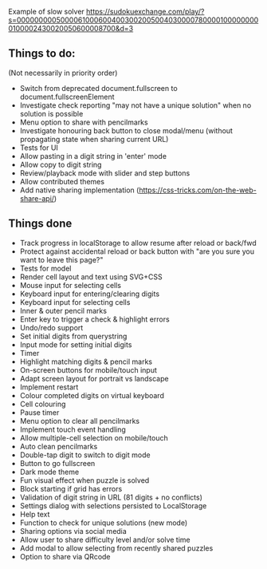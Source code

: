 Example of slow solver
https://sudokuexchange.com/play/?s=000000000500006100060040030020050040300007800001000000000100002430020050600008700&d=3

## Things to do:
(Not necessarily in priority order)

* Switch from deprecated document.fullscreen to document.fullscreenElement
* Investigate check reporting "may not have a unique solution" when no solution
  is possible
* Menu option to share with pencilmarks
* Investigate honouring back button to close modal/menu (without propagating
  state when sharing current URL)
* Tests for UI
* Allow pasting in a digit string in 'enter' mode
* Allow copy to digit string
* Review/playback mode with slider and step buttons
* Allow contributed themes
* Add native sharing implementation (https://css-tricks.com/on-the-web-share-api/)

## Things done
* Track progress in localStorage to allow resume after reload or back/fwd
* Protect against accidental reload or back button with "are you sure you want
  to leave this page?"
* Tests for model
* Render cell layout and text using SVG+CSS
* Mouse input for selecting cells
* Keyboard input for entering/clearing digits
* Keyboard input for selecting cells
* Inner & outer pencil marks
* Enter key to trigger a check & highlight errors
* Undo/redo support
* Set initial digits from querystring
* Input mode for setting initial digits
* Timer
* Highlight matching digits & pencil marks
* On-screen buttons for mobile/touch input
* Adapt screen layout for portrait vs landscape
* Implement restart
* Colour completed digits on virtual keyboard
* Cell colouring
* Pause timer
* Menu option to clear all pencilmarks
* Implement touch event handling
* Allow multiple-cell selection on mobile/touch
* Auto clean pencilmarks
* Double-tap digit to switch to digit mode
* Button to go fullscreen
* Dark mode theme
* Fun visual effect when puzzle is solved
* Block starting if grid has errors
* Validation of digit string in URL (81 digits + no conflicts)
* Settings dialog with selections persisted to LocalStorage
* Help text
* Function to check for unique solutions (new mode)
* Sharing options via social media
* Allow user to share difficulty level and/or solve time
* Add modal to allow selecting from recently shared puzzles
* Option to share via QRcode
